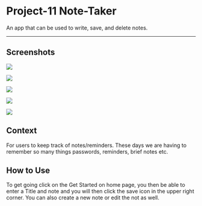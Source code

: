 # Project-11 Note-Taker
An app that can be used to write, save, and delete notes. 



-----

## Screenshots 

![](./public/assets/Screenshots/localhost_3000_(iPad%20Mini).png)

![](./public/assets/Screenshots/localhost_3000_notes(iPad%20Mini)%20(1).png)

![](./public/assets/Screenshots/localhost_3000_notes(iPad%20Mini)%20(2).png)

![](./public/assets/Screenshots/localhost_3000_notes(iPad%20Mini)%20(3).png)

![](./public/assets/Screenshots/localhost_3000_notes(iPad%20Mini).png)

## Context

For users to keep track of notes/reminders. These days we are having to remember so many things passwords, reminders, brief notes etc. 

## How to Use

To get going click on the Get Started on home page, you then be able to enter a Title and note and you will then click the save icon in the upper right corner.
You can also create a new note or edit the not as well. 
